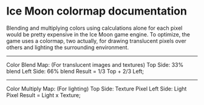 # Ice Moon colormap documentation
Blending and multiplying colors using calculations alone for each pixel would be pretty expensive in the Ice Moon game engine. To optimize, the game uses a colormap, two actually, for drawing translucent pixels over others and lighting the surrounding environment.

  ------

Color Blend Map: (For translucent images and textures)
	Top Side: 33% blend
	Left Side: 66% blend
	Result = 1/3 Top + 2/3 Left;
	
  ------

Color Multiply Map: (For lighting)
	Top Side: Texture Pixel
	Left Side: Light Pixel
	Result = Light x Texture;